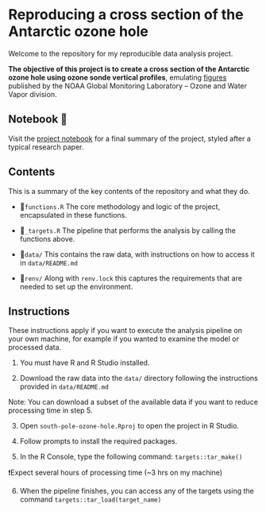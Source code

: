 # Reproducing a cross section of the Antarctic ozone hole

Welcome to the repository for my reproducible data analysis project.

**The objective of this project is to create a cross section of the Antarctic ozone hole using ozone sonde vertical profiles**, emulating [figures](https://gml.noaa.gov/dv/spo_oz/contours/index.php) published by the NOAA Global Monitoring Laboratory – Ozone and Water Vapor division.

## Notebook 📖

Visit the [project notebook](https://jackvfb.github.io/south-pole-ozone-hole/) for a final summary of the project, styled after a typical research paper.

## Contents

This is a summary of the key contents of the repository and what they do.

- 📄`functions.R`
The core methodology and logic of the project, encapsulated in these functions.

- 📄`_targets.R`
The pipeline that performs the analysis by calling the functions above.

- 📂`data/`
This contains the raw data, with instructions on how to access it in `data/README.md`

- 📂`renv/`
Along with `renv.lock` this captures the requirements that are needed to set up the environment.

## Instructions

These instructions apply if you want to execute the analysis pipeline on your own machine, for example if you wanted to examine the model or processed data.

1) You must have R and R Studio installed.

2) Download the raw data into the `data/` directory following the instructions provided in `data/README.md`

Note: You can download a subset of the available data if you want to reduce processing time in step 5.

3) Open `south-pole-ozone-hole.Rproj` to open the project in R Studio.

4) Follow prompts to install the required packages.

5) In the R Console, type the following command: `targets::tar_make()`

❗Expect several hours of processing time (\~3 hrs on my machine)

6) When the pipeline finishes, you can access any of the targets using the command `targets::tar_load(target_name)`

